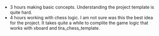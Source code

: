 * 3 hours making basic concepts. Understanding the project template is quite hard. 
* 4 hours working with chess logic. I am not sure was this the best idea for the project. It takes quite a while to complite the game logic that works with xboard and tira_chess_template. 
